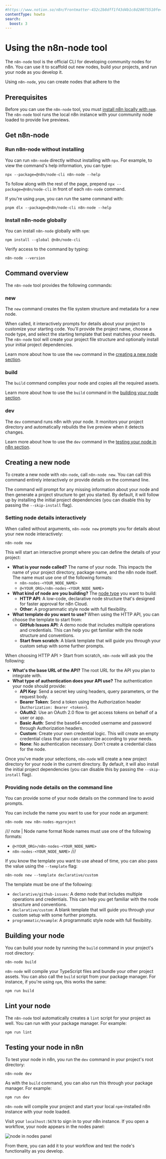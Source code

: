 ```yaml
---
#https://www.notion.so/n8n/Frontmatter-432c2b8dff1f43d4b1c8d20075510fe4
contentType: howto
search:
  boost: 3
---
```


# Using the n8n-node tool

The `n8n-node` tool is the official CLI for developing community nodes for n8n. You can use it to scaffold out new nodes, build your projects, and run your node as you develop it.

Using `n8n-node`, you can create nodes that adhere to the 

## Prerequisites

Before you can use the `n8n-node` tool, you must [install n8n locally with `npm`](/hosting/installation/npm.md). The `n8n-node` tool runs the local n8n instance with your community node loaded to provide live previews.

## Get n8n-node

### Run n8n-node without installing

You can run `n8n-node` directly without installing with `npx`. For example, to view the command's help information, you can type:

```shell
npx --package=@n8n/node-cli n8n-node --help
```

To follow along with the rest of the page, prepend `npx --package=@n8n/node-cli` in front of each `n8n-node` command.

If you're using `pnpm`, you can run the same command with:

```shell
pnpm dlx --package=@n8n/node-cli n8n-node --help
```

### Install n8n-node globally

You can install `n8n-node` globally with `npm`:

```shell
npm install --global @n8n/node-cli
```

Verify access to the command by typing:

```shell
n8n-node --version
```

## Command overview

The `n8n-node` tool provides the following commands:

### new

The `new` command creates the file system structure and metadata for a new node.

When called, it interactively prompts for details about your project to customize your starting code. You'll provide the project name, choose a node type, and select the starting template that best matches your needs. The `n8n-node` tool will create your project file structure and optionally install your initial project dependencies.

Learn more about how to use the `new` command in the [creating a new node section](#creating-a-new-node).

### build

The `build` command compiles your node and copies all the required assets.

Learn more about how to use the `build` command in the [building your node section](#building-your-node).

<!-- vale Vale.Spelling = NO -->
### dev
<!-- vale Vale.Spelling = YES -->

The `dev` command runs n8n with your node. It monitors your project directory and automatically rebuilds the live preview when it detects changes.

Learn more about how to use the `dev` command in the [testing your node in n8n section](#testing-your-node-in-n8n).

## Creating a new node

To create a new node with `n8n-node`, call `n8n-node new`. You can call this command entirely interactively or provide details on the command line.

The command will prompt for any missing information about your node and then generate a project structure to get you started. By default, it will follow up by installing the initial project dependencies (you can disable this by passing the `--skip-install` flag).

### Setting node details interactively

When called without arguments, `n8n-node new` prompts you for details about your new node interactively:

```shell
n8n-node new
```

This will start an interactive prompt where you can define the details of your project:

* **What is your node called?** The name of your node. This impacts the name of your project directory, package name, and the n8n node itself. The name must use one of the following formats:
    * `n8n-nodes-<YOUR_NODE_NAME>`
    * `@<YOUR_ORG>/n8n-nodes-<YOUR_NODE_NAME>`
* **What kind of node are you building?** The [node type](/integrations/creating-nodes/plan/choose-node-method.md) you want to build:
    * **HTTP API**: A low-code, declarative node structure that's designed for faster approval for n8n Cloud.
    * **Other**: A programmatic style node with full flexibility.
* **What template do you want to use?** When using the HTTP API, you can choose the template to start from:
    * **GitHub Issues API**: A demo node that includes multiple operations and credentials. This can help you get familiar with the node structure and conventions.
    * **Start from scratch**: A blank template that will guide you through your custom setup with some further prompts.

When choosing HTTP API > Start from scratch, `n8n-node` will ask you the following:

* **What's the base URL of the API?** The root URL for the API you plan to integrate with.
* **What type of authentication does your API use?** The authentication your node should provide:
    * **API Key**: Send a secret key using headers, query parameters, or the request body.
    * **Bearer Token**: Send a token using the Authorization header (`Authorization: Bearer <token>`).
    * **OAuth2**: Use an OAuth 2.0 flow to get access tokens on behalf of a user or app.
    * **Basic Auth**: Send the base64-encoded username and password through Authorization headers.
    * **Custom**: Create your own credential logic. This will create an empty credential class that you can customize according to your needs.
    * **None**: No authentication necessary. Don't create a credential class for the node.

Once you've made your selections, `n8n-node` will create a new project directory for your node in the current directory. By default, it will also install the initial project dependencies (you can disable this by passing the `--skip-install` flag).

### Providing node details on the command line

You can provide some of your node details on the command line to avoid prompts.

You can include the name you want to use for your node an argument:

```shell
n8n-node new n8n-nodes-myproject
```

/// note | Node name format
Node names must use one of the following formats:

* `@<YOUR_ORG>/n8n-nodes-<YOUR_NODE_NAME>`
* `n8n-nodes-<YOUR_NODE_NAME>`
///

If you know the template you want to use ahead of time, you can also pass the value using the `--template` flag:

```shell
n8n-node new --template declarative/custom
```

The template must be one of the following:

* `declarative/github-issues`: A demo node that includes multiple operations and credentials. This can help you get familiar with the node structure and conventions.
* `declarative/custom`: A blank template that will guide you through your custom setup with some further prompts.
* `programmatic/example`: A programmatic style node with full flexibility.

## Building your node

You can build your node by running the `build` command in your project's root directory:

```shell
n8n-node build
```

`n8n-node` will compile your TypeScript files and bundle your other project assets. You can also call the `build` script from your package manager. For instance, if you're using `npm`, this works the same:

```shell
npm run build
```

## Lint your node

The `n8n-node` tool automatically creates a `lint` script for your project as well. You can run with your package manager. For example:

```shell
npm run lint
```

## Testing your node in n8n

To test your node in n8n, you run the `dev` command in your project's root directory:

```shell
n8n-node dev
```

As with the `build` command, you can also run this through your package manager. For example:

```shell
npm run dev
```

`n8n-node` will compile your project and start your local `npm`-installed n8n instance with your node loaded.

Visit your `localhost:5678` to sign in to your n8n instance. If you open a workflow, your node appears in the nodes panel:

![node in nodes panel](/_images/integrations/creating-nodes/n8n-node/node_in_nodes_panel.png)

From there, you can add it to your workflow and test the node's functionality as you develop.
